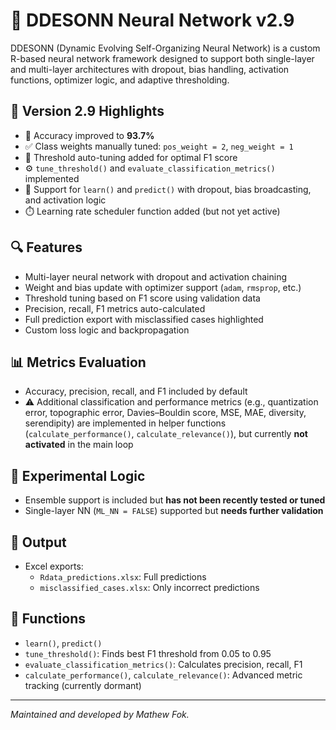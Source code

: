 
# 🧠 DDESONN Neural Network v2.9

DDESONN (Dynamic Evolving Self-Organizing Neural Network) is a custom R-based neural network framework designed to support both single-layer and multi-layer architectures with dropout, bias handling, activation functions, optimizer logic, and adaptive thresholding.

## 🚀 Version 2.9 Highlights

- 🔼 Accuracy improved to **93.7%**
- ✅ Class weights manually tuned: `pos_weight = 2`, `neg_weight = 1`
- 🎯 Threshold auto-tuning added for optimal F1 score
- ⚙️ `tune_threshold()` and `evaluate_classification_metrics()` implemented
- 🧠 Support for `learn()` and `predict()` with dropout, bias broadcasting, and activation logic
- ⏱️ Learning rate scheduler function added (but not yet active)

## 🔍 Features

- Multi-layer neural network with dropout and activation chaining
- Weight and bias update with optimizer support (`adam`, `rmsprop`, etc.)
- Threshold tuning based on F1 score using validation data
- Precision, recall, F1 metrics auto-calculated
- Full prediction export with misclassified cases highlighted
- Custom loss logic and backpropagation

## 📊 Metrics Evaluation

- Accuracy, precision, recall, and F1 included by default
- ⚠️ Additional classification and performance metrics (e.g., quantization error, topographic error, Davies–Bouldin score, MSE, MAE, diversity, serendipity) are implemented in helper functions (`calculate_performance()`, `calculate_relevance()`), but currently **not activated** in the main loop

## 🧪 Experimental Logic

- Ensemble support is included but **has not been recently tested or tuned**
- Single-layer NN (`ML_NN = FALSE`) supported but **needs further validation**

## 📂 Output

- Excel exports:
  - `Rdata_predictions.xlsx`: Full predictions
  - `misclassified_cases.xlsx`: Only incorrect predictions

## 🧠 Functions

- `learn()`, `predict()`
- `tune_threshold()`: Finds best F1 threshold from 0.05 to 0.95
- `evaluate_classification_metrics()`: Calculates precision, recall, F1
- `calculate_performance()`, `calculate_relevance()`: Advanced metric tracking (currently dormant)

---

*Maintained and developed by Mathew Fok.*
